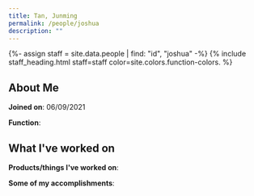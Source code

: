 ```yaml
---
title: Tan, Junming
permalink: /people/joshua
description: ""
---
```


{%- assign staff = site.data.people | find: "id", "joshua" -%}
{% include staff_heading.html staff=staff color=site.colors.function-colors. %}

## About Me

**Joined on**: 06/09/2021

**Function**: 

## What I've worked on

**Products/things I've worked on**:


**Some of my accomplishments**:

